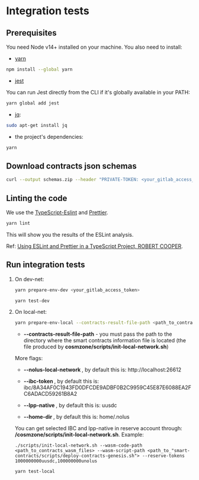 # Integration tests

## Prerequisites

You need Node v14+ installed on your machine.
You also need to install:

* [yarn](https://classic.yarnpkg.com/lang/en/docs/install/#debian-stable)

```sh
npm install --global yarn
```

* [jest](https://jestjs.io/docs/getting-started)

You can run Jest directly from the CLI if it's globally available in your PATH:

```sh
yarn global add jest
```

* [jq](https://stedolan.github.io/jq/download/):

```sh
sudo apt-get install jq
```

* the project's dependencies:

```sh
yarn
```

## Download contracts json schemas

```sh
curl --output schemas.zip --header "PRIVATE-TOKEN: <your_gitlab_access_token>" "https://gitlab-nomo.credissimo.net/api/v4/projects/8/jobs/artifacts/<contracts_version>/download?job=schema:cargo"
```

## Linting the code

We use the [TypeScript-Eslint](https://github.com/typescript-eslint) and [Prettier](https://prettier.io/).

```sh
yarn lint
```

This will show you the results of the ESLint analysis.

Ref: [Using ESLint and Prettier in a TypeScript Project, ROBERT COOPER](https://robertcooper.me/post/using-eslint-and-prettier-in-a-typescript-project).

## Run integration tests

1. On dev-net:

    ```sh
    yarn prepare-env-dev <your_gitlab_access_token>
    ```

    ```sh
    yarn test-dev
    ```

2. On local-net:

    ```sh
    yarn prepare-env-local --contracts-result-file-path <path_to_contracts_info_file>
    ```

    * **--contracts-result-file-path** - you must pass the path to the directory where the smart contracts information file is located (thе file produced by **cosmzone/scripts/init-local-network.sh**)

    More flags:

    * **--nolus-local-network <nolus-local-net-url>**, by default this is: http://localhost:26612

    * **--ibc-token <ibc-denom>**, by default this is: ibc/8A34AF0C1943FD0DFCDE9ADBF0B2C9959C45E87E6088EA2FC6ADACD59261B8A2

    * **--lpp-native <stable-denom>**, by default this is: uusdc

    * **--home-dir <nolus-accounts-dir>**, by default this is: home/.nolus

    You can get selected IBC and lpp-native in reserve account through: **/cosmzone/scripts/init-local-network.sh**.
    Example:

    ``./scripts/init-local-network.sh --wasm-code-path <path_to_contracts_wasm_files> --wasm-script-path <path_to_"smart-contracts/scripts/deploy-contracts-genesis.sh"> --reserve-tokens 1000000000uusdc,100000000unolus``

    ```sh
    yarn test-local
    ```
